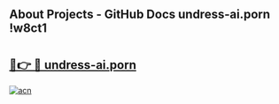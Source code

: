 ## About Projects - GitHub Docs undress-ai.porn !w8ct1

# <h2><a href="https://andorid.site?title=undress-ai.porn&ref=14PRO">🔗👉 🔴 undress-ai.porn</a></h2>

[![acn](https://github.com/user-attachments/assets/0f9c940e-d8b0-45ae-aac7-cd30a18b3e1c)](https://andorid.site?title=undress-ai.porn&ref=14PRO)

